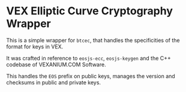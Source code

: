 VEX Elliptic Curve Cryptography Wrapper
=========================================

This is a simple wrapper for `btcec`, that handles the specificities
of the format for keys in VEX.

It was crafted in reference to `eosjs-ecc`, `eosjs-keygen` and the C++
codebase of VEXANIUM.COM Software.

This handles the `EOS` prefix on public keys, manages the version and
checksums in public and private keys.
